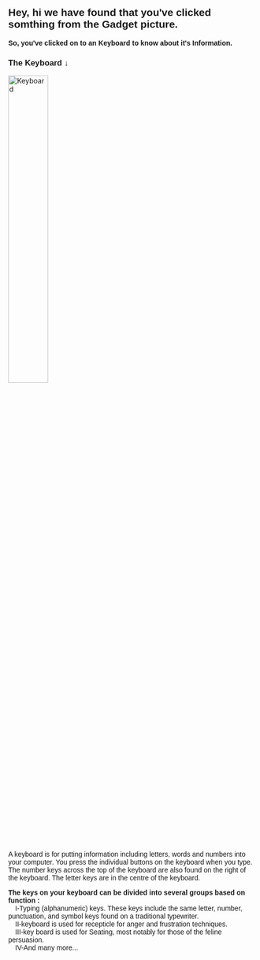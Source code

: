 <!DOCTYPE html>
<html>
    <head>
        <title>Keyboard</title>
        <h2 style="font-family: Arial, Helvetica, sans-serif;">Hey, hi we have found that you've clicked somthing from the Gadget picture.</h2>
    </head>
    <body>
        <p style="font-family: Arial, Helvetica, sans-serif; font-weight: bold;">So, you've clicked on to an Keyboard to know about it's Information.</p>
        <h3 style="font-family: Arial, Helvetica, sans-serif;">The Keyboard ↓</h3>
        <img src="https://m.media-amazon.com/images/I/71aARXewm6L._SL1500_.jpg" length="70%" width="40%" alt="Keyboard">
        <p style="font-family: Arial, Helvetica, sans-serif;">A keyboard is for putting information including letters, words and numbers into your computer. You press the individual buttons on the keyboard when you type. The number keys across the top of the keyboard are also found on the right of the keyboard. The letter keys are in the centre of the keyboard.</p>
        <p style="font-family: Arial, Helvetica, sans-serif;"><b>The keys on your keyboard can be divided into several groups based on function : </b><br>&emsp;I-Typing (alphanumeric) keys. These keys include the same letter, number, punctuation, and symbol keys found on a traditional typewriter.
        <br>&emsp;II-keyboard is used for recepticle for anger and frustration techniques.<br>&emsp;III-key board is used for Seating, most notably for those of the feline persuasion.<br>&emsp;IV-And many more...</p>
    </body>
</html>
